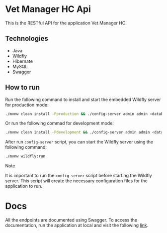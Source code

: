 # Vet Manager HC Api

This is the RESTful API for the application Vet Manager HC.

## Technologies

- Java
- Wildfly
- Hibernate
- MySQL
- Swagger

## How to run

Run the following command to install and start the embedded Wildfly server for
production mode:

```bash
./mvnw clean install -Pproduction && ./config-server admin admin <database_connection_url> <database_user_name> <database_password> && ./mvnw wildfly:run
```

Or run the following commad for development mode:

```bash
./mvnw clean install -Pdevelopment && ./config-server admin admin <database_connection_url> <database_user_name> <database_password> && ./mvnw wildfly:run
```

After run `config-server` script, you can start the Wildfly server using the
following command:

```bash
./mvnw wildfly:run
```

> [!NOTE]
>
> It is important to run the `config-server` script before starting the Wildfly
> server. This script will create the necessary configuration files for the
> application to run.

# Docs

All the endpoints are documented using Swagger. To access the documentation, run
the application at local and visit the following
[link](http://localhost:8080/docs).
